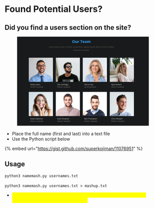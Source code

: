 # Found Potential Users?

## Did you find a users section on the site?&#x20;

<figure><img src="../../.gitbook/assets/image (1).png" alt=""><figcaption></figcaption></figure>

* Place the full name (first and last) into a text file
* Use the Python script below

{% embed url="https://gist.github.com/superkojiman/11076951" %}

## Usage

```
python3 namemash.py usernames.txt

python3 namemash.py usernames.txt > mashup.txt
```

* <mark style="color:yellow;">You can now utilize Kerbrute User Enumeration or GetNPUsers to enumerate valid users in the domain!</mark>
